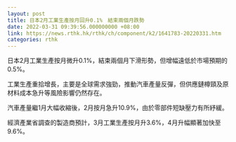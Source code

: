 ```yaml
---
layout: post
title: 日本2月工業生產按月回升0.1%　結束兩個月跌勢
date: 2022-03-31 09:39:56.000000000 +08:00
link: https://news.rthk.hk/rthk/ch/component/k2/1641783-20220331.htm
categories: rthk
---
```


日本2月工業生產按月微升0.1%，結束兩個月下滑形勢，但增幅遠低於市場預期的0.5%。

工業生產重拾增長，主要是全球需求強勁，推動汽車產量反彈，但供應鏈樽頸及原材料成本急升等風險影響仍然存在。

汽車產量繼1月大幅收縮後，2月按月急升10.9%，由於零部件短缺壓力有所紓緩。

經濟產業省調查的製造商預計，3月工業生產按月升3.6%，4月升幅顯著加快至9.6%。
